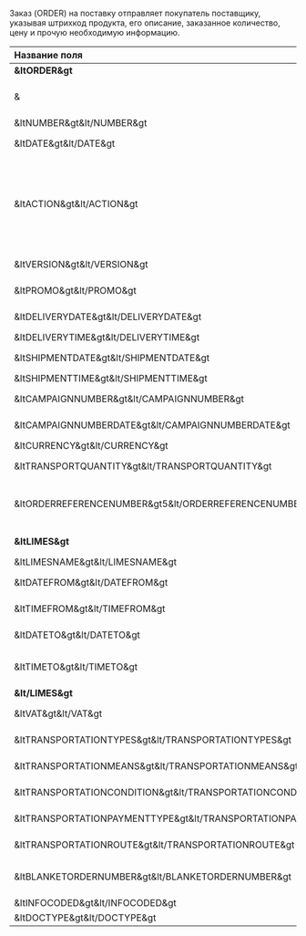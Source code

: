 
Заказ (ORDER) на поставку отправляет покупатель поставщику, указывая штрихкод продукта, его описание, заказанное количество, цену и прочую необходимую информацию.

|**Название поля**|**Тип**|**Формат**|**Описание**
| :--- | :--- | :--- | :--- 
|**&ltORDER&gt**| | |
|<DOCUMENTNAME>&</DOCUMENTNAME>|М|Число положительное|Название документа (220 —заказ)
|&ltNUMBER&gt&lt/NUMBER&gt|М|Строка (50)|Номер заказа
|&ltDATE&gt&lt/DATE&gt|М|Дата (ГГГГ-ММ-ДД)|Дата документа
|&ltACTION&gt&lt/ACTION&gt|О|«4», «5», «27», «29»|4 — поставка изменена, 5 — замена документа, 29 — поставка принята, 27 — поставка не принята
|&ltVERSION&gt&lt/VERSION&gt|O|Число положительное|Версия заказа
|&ltPROMO&gt&lt/PROMO&gt|O|«0», «1»|Акция: 0 — нет, 1 — есть
|     &ltDELIVERYDATE&gt&lt/DELIVERYDATE&gt|М|Дата (ГГГГ-ММ-ДД)|Дата поставки
|     &ltDELIVERYTIME&gt&lt/DELIVERYTIME&gt|O|Время (чч:мм)|Время поставки
|     &ltSHIPMENTDATE&gt&lt/SHIPMENTDATE&gt|O|Дата (ГГГГ-ММ-ДД)|Дата отгрузки6
|     &ltSHIPMENTTIME&gt&lt/SHIPMENTTIME&gt|O|Время (чч:мм)|Время отгрузки
|     &ltCAMPAIGNNUMBER&gt&lt/CAMPAIGNNUMBER&gt|O|Строка (70)|Номер договора на поставку
|     &ltCAMPAIGNNUMBERDATE&gt&lt/CAMPAIGNNUMBERDATE&gt|O|Дата (ГГГГ-ММ-ДД)|Дата договора
|     &ltCURRENCY&gt&lt/CURRENCY&gt|O|Строка (3)|Код валюты
|     &ltTRANSPORTQUANTITY&gt&lt/TRANSPORTQUANTITY&gt|O|Число положительное|Количество машин
|     &ltORDERREFERENCENUMBER&gt5&lt/ORDERREFERENCENUMBER&gt| |Строка (16)|Уникальный номер заказа для отслеживания
|     **&ltLIMES&gt**| | |Детали транспорта
|          &ltLIMESNAME&gt&lt/LIMESNAME&gt|O|Строка (70)|Название рампы
|          &ltDATEFROM&gt&lt/DATEFROM&gt|O|Дата (ГГГГ-ММ-ДД)|Дата прибытия транспорта
|          &ltTIMEFROM&gt&lt/TIMEFROM&gt|O|Время (чч:мм)|Время прибытия транспорта
|          &ltDATETO&gt&lt/DATETO&gt|O|Дата (ГГГГ-ММ-ДД)|Дата окончания отгрузки
|          &ltTIMETO&gt&lt/TIMETO&gt|O|Время (чч:мм)|Время окончания отгрузки
|     **&lt/LIMES&gt**| | |
|     &ltVAT&gt&lt/VAT&gt|O|Число положительное|Ставка НДС, %
|     &ltTRANSPORTATIONTYPES&gt&lt/TRANSPORTATIONTYPES&gt|O|Строка (35)|Вид транспортировки
|     &ltTRANSPORTATIONMEANS&gt&lt/TRANSPORTATIONMEANS&gt|O|Строка (70)|Транспортное средство
|     &ltTRANSPORTATIONCONDITION&gt&lt/TRANSPORTATIONCONDITION&gt|O|Строка (70)|Условия транспортировки
|     &ltTRANSPORTATIONPAYMENTTYPE&gt&lt/TRANSPORTATIONPAYMENTTYPE&gt|O|Строка (35)|Тип оплаты доставки
|     &ltTRANSPORTATIONROUTE&gt&lt/TRANSPORTATIONROUTE&gt|O|Строка (70)|Маршрут доставки
|     &ltBLANKETORDERNUMBER&gt&lt/BLANKETORDERNUMBER&gt|O|Строка (35)|Номер бланкового заказа
|     &ltINFOCODED&gt&lt/INFOCODED&gt|O|Строка (35)|Инфокод
|     &ltDOCTYPE&gt&lt/DOCTYPE&gt|O|Строка (1)|
